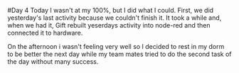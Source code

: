 #Day 4
Today I wasn't at my 100%, but I did what I could.
First, we did yesterday's last activity because we couldn't finish it. It took a while and, when we had it, Gift rebuilt yeserdays activity into node-red and then connected it to hardware.

On the afternoon i wasn't feeling very well so I decided to rest in my dorm to be better the next day while my team mates tried to do the second task of the day without many success.
